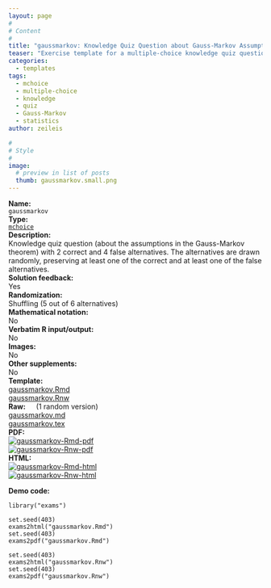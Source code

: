 ```yaml
---
layout: page
#
# Content
#
title: "gaussmarkov: Knowledge Quiz Question about Gauss-Markov Assumptions"
teaser: "Exercise template for a multiple-choice knowledge quiz question about the assumptions in the Gauss-Markov theorem."
categories:
  - templates
tags:
  - mchoice
  - multiple-choice
  - knowledge
  - quiz
  - Gauss-Markov
  - statistics
author: zeileis

#
# Style
#
image:
  # preview in list of posts
  thumb: gaussmarkov.small.png
---
```


<div class='row t1 b1'>
  <div class='medium-4 columns'><b>Name:</b></div>
  <div class='medium-8 columns'><code class="highlighter-rouge">gaussmarkov</code></div>
</div>
<div class='row t1 b1'>
  <div class='medium-4 columns'><b>Type:</b></div>
  <div class='medium-8 columns'><a href="{{ site.url }}/tag/mchoice/"><code class="highlighter-rouge">mchoice</code></a></div>
</div>


<div class='row t20 b1'>
  <div class='medium-4 columns'><b>Description:</b></div>
  <div class='medium-8 columns'>Knowledge quiz question (about the assumptions in the Gauss-Markov theorem) with 2 correct and 4 false alternatives. The alternatives are drawn randomly, preserving at least one of the correct and at least one of the false alternatives.</div>
</div>
<div class='row t1 b1'>
  <div class='medium-4 columns'><b>Solution feedback:</b></div>
  <div class='medium-8 columns'>Yes</div>
</div>
<div class='row t1 b1'>
  <div class='medium-4 columns'><b>Randomization:</b></div>
  <div class='medium-8 columns'>Shuffling (5 out of 6 alternatives)</div>
</div>
<div class='row t1 b1'>
  <div class='medium-4 columns'><b>Mathematical notation:</b></div>
  <div class='medium-8 columns'>No</div>
</div>
<div class='row t1 b1'>
  <div class='medium-4 columns'><b>Verbatim R input/output:</b></div>
  <div class='medium-8 columns'>No</div>
</div>
<div class='row t1 b1'>
  <div class='medium-4 columns'><b>Images:</b></div>
  <div class='medium-8 columns'>No</div>
</div>
<div class='row t1 b1'>
  <div class='medium-4 columns'><b>Other supplements:</b></div>
  <div class='medium-8 columns'>No</div>
</div>

<div class='row t20 b1'>
  <div class='medium-4 columns'><b>Template:</b></div>
  <div class='medium-4 columns'><a href="{{ site.url }}/assets/posts/2017-08-14-gaussmarkov//gaussmarkov.Rmd">gaussmarkov.Rmd</a></div>
  <div class='medium-4 columns'><a href="{{ site.url }}/assets/posts/2017-08-14-gaussmarkov//gaussmarkov.Rnw">gaussmarkov.Rnw</a></div>
</div>
<div class='row t1 b1'>
  <div class='medium-4 columns'><b>Raw:</b> (1 random version)</div>
  <div class='medium-4 columns'><a href="{{ site.url }}/assets/posts/2017-08-14-gaussmarkov//gaussmarkov.md" >gaussmarkov.md</a></div>
  <div class='medium-4 columns'><a href="{{ site.url }}/assets/posts/2017-08-14-gaussmarkov//gaussmarkov.tex">gaussmarkov.tex</a></div>
</div>
<div class='row t1 b1'>
  <div class='medium-4 columns'><b>PDF:</b></div>
  <div class='medium-4 columns'><a href="{{ site.url }}/assets/posts/2017-08-14-gaussmarkov//gaussmarkov-Rmd.pdf"><img src="{{ site.url }}/assets/posts/2017-08-14-gaussmarkov//gaussmarkov-Rmd-pdf.png" alt="gaussmarkov-Rmd-pdf"/></a></div>
  <div class='medium-4 columns'><a href="{{ site.url }}/assets/posts/2017-08-14-gaussmarkov//gaussmarkov-Rnw.pdf"><img src="{{ site.url }}/assets/posts/2017-08-14-gaussmarkov//gaussmarkov-Rnw-pdf.png" alt="gaussmarkov-Rnw-pdf"/></a></div>
</div>
<div class='row t1 b20'>
  <div class='medium-4 columns'><b>HTML:</b></div>
  <div class='medium-4 columns'><a href="{{ site.url }}/assets/posts/2017-08-14-gaussmarkov//gaussmarkov-Rmd.html"><img src="{{ site.url }}/assets/posts/2017-08-14-gaussmarkov//gaussmarkov-Rmd-html.png" alt="gaussmarkov-Rmd-html"/></a></div>
  <div class='medium-4 columns'><a href="{{ site.url }}/assets/posts/2017-08-14-gaussmarkov//gaussmarkov-Rnw.html"><img src="{{ site.url }}/assets/posts/2017-08-14-gaussmarkov//gaussmarkov-Rnw-html.png" alt="gaussmarkov-Rnw-html"/></a></div>
</div>



**Demo code:**

<pre><code class="prettyprint ">library(&quot;exams&quot;)

set.seed(403)
exams2html(&quot;gaussmarkov.Rmd&quot;)
set.seed(403)
exams2pdf(&quot;gaussmarkov.Rmd&quot;)

set.seed(403)
exams2html(&quot;gaussmarkov.Rnw&quot;)
set.seed(403)
exams2pdf(&quot;gaussmarkov.Rnw&quot;)</code></pre>
